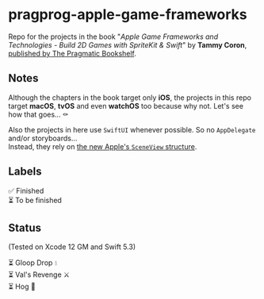 # pragprog-apple-game-frameworks
Repo for the projects in the book "*Apple Game Frameworks and Technologies - Build 2D Games with SpriteKit &amp; Swift*" by **Tammy Coron**, [published by The Pragmatic Bookshelf](https://pragprog.com/titles/tcswift/apple-game-frameworks-and-technologies/).

## Notes
Although the chapters in the book target only **iOS**, the projects in this repo target **macOS**, **tvOS** and even **watchOS** too because why not. Let's see how that goes... ⚰️

Also the projects in here use `SwiftUI` whenever possible. So no `AppDelegate` and/or storyboards...  
Instead, they rely on [the new Apple's `SceneView` structure](https://developer.apple.com/documentation/scenekit/sceneview).
 
## Labels
✅ Finished  
⏳ To be finished

## Status
(Tested on Xcode 12 GM and Swift 5.3)

⏳ Gloop Drop 💧  
⏳ Val's Revenge ⚔️  
⏳ Hog 🎲  
